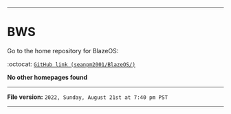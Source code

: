 
***

# BWS

Go to the home repository for BlazeOS:

:octocat: [`GitHub link (seanpm2001/BlazeOS/)`](https://github.com/seanpm2001/BlazeOS/)

**No other homepages found**

***

**File version:** `2022, Sunday, August 21st at 7:40 pm PST`

***
